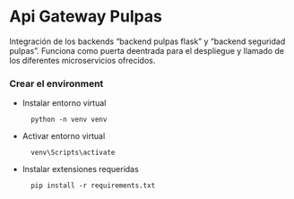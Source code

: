 # Api Gateway Pulpas

Integración de los backends “backend pulpas flask” y “backend seguridad pulpas”. Funciona como puerta deentrada para el despliegue y llamado de los diferentes microservicios ofrecidos.

### Crear el environment
* Instalar entorno virtual
        
        python -n venv venv

* Activar entorno virtual
        
        venv\Scripts\activate

* Instalar extensiones requeridas
        
        pip install -r requirements.txt
